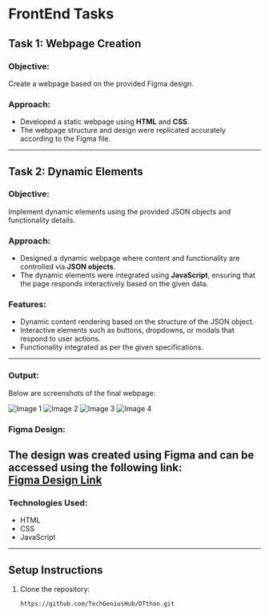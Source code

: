 # FrontEnd Tasks

## Task 1: Webpage Creation

### Objective:
Create a webpage based on the provided Figma design.

### Approach:
- Developed a static webpage using **HTML** and **CSS**.
- The webpage structure and design were replicated accurately according to the Figma file.

---

## Task 2: Dynamic Elements

### Objective:
Implement dynamic elements using the provided JSON objects and functionality details.

### Approach:
- Designed a dynamic webpage where content and functionality are controlled via **JSON objects**.
- The dynamic elements were integrated using **JavaScript**, ensuring that the page responds interactively based on the given data.

### Features:
- Dynamic content rendering based on the structure of the JSON object.
- Interactive elements such as buttons, dropdowns, or modals that respond to user actions.
- Functionality integrated as per the given specifications.

---

### Output:
Below are screenshots of the final webpage:

![Image 1](https://github.com/user-attachments/assets/de61c0e2-a226-4354-85db-fefab994e290)
![Image 2](https://github.com/user-attachments/assets/158161f1-0a42-44c3-ad3f-3d3d93475eac)
![Image 3](https://github.com/user-attachments/assets/1926ddcb-9d29-48f3-a62b-3a6611f889e0)
![Image 4](https://github.com/user-attachments/assets/6494771d-9d4a-48df-80f4-2645638bce71)

### Figma Design:
The design was created using Figma and can be accessed using the following link:  
[Figma Design Link](https://www.figma.com/design/K9XvDU57V3MAvpEt8JFM4o/Web-Development-Assignment?node-id=0-1&t=gNI06m7lWbFODqKt-1)
---

### Technologies Used:
- HTML
- CSS
- JavaScript

---

## Setup Instructions

1. Clone the repository:
   ```bash
   https://github.com/TechGeniusHub/DTthon.git
